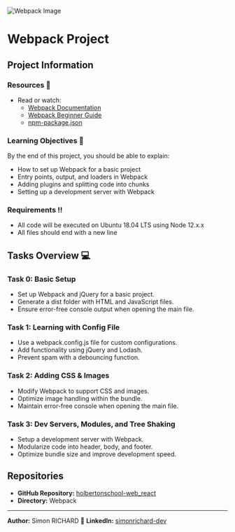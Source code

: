 ![Webpack Image](assets/webpack_image.jpeg)

# Webpack Project

## Project Information

### Resources :open_book:
- Read or watch:
  - [Webpack Documentation](https://webpack.js.org/concepts/)
  - [Webpack Beginner Guide](https://webpack.js.org/guides/getting-started/)
  - [npm-package.json](https://docs.npmjs.com/cli/v7/configuring-npm/package-json)

### Learning Objectives :brain:
By the end of this project, you should be able to explain:
- How to set up Webpack for a basic project
- Entry points, output, and loaders in Webpack
- Adding plugins and splitting code into chunks
- Setting up a development server with Webpack

### Requirements :bangbang:
- All code will be executed on Ubuntu 18.04 LTS using Node 12.x.x
- All files should end with a new line

## Tasks Overview :computer:

### Task 0: Basic Setup
- Set up Webpack and jQuery for a basic project.
- Generate a dist folder with HTML and JavaScript files.
- Ensure error-free console output when opening the main file.

### Task 1: Learning with Config File
- Use a webpack.config.js file for custom configurations.
- Add functionality using jQuery and Lodash.
- Prevent spam with a debouncing function.

### Task 2: Adding CSS & Images
- Modify Webpack to support CSS and images.
- Optimize image handling within the bundle.
- Maintain error-free console when opening the main file.

### Task 3: Dev Servers, Modules, and Tree Shaking
- Setup a development server with Webpack.
- Modularize code into header, body, and footer.
- Optimize bundle size and improve development speed.

## Repositories
- **GitHub Repository:** [holbertonschool-web_react](https://github.com/holbertonschool-web_react)
- **Directory:** Webpack

---

**Author:** Simon RICHARD :email:
**LinkedIn:** [simonrichard-dev](https://www.linkedin.com/in/simonrichard-dev/)
